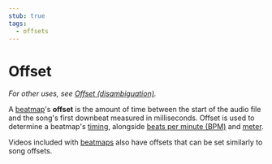 ```yaml
---
stub: true
tags:
  - offsets
---
```


# Offset

*For other uses, see [Offset (disambiguation)](/wiki/Disambiguation/Offset).*

A [beatmap](/wiki/Beatmap)'s **offset** is the amount of time between the start of the audio file and the song's first downbeat measured in milliseconds. Offset is used to determine a beatmap's [timing](/wiki/Beatmap_Editor/Timing), alongside [beats per minute (BPM)](/wiki/Beatmapping/Beats_per_minute) and [meter](https://en.wikipedia.org/wiki/Metre_(music)).

Videos included with [beatmaps](/wiki/Beatmap) also have offsets that can be set similarly to song offsets.
